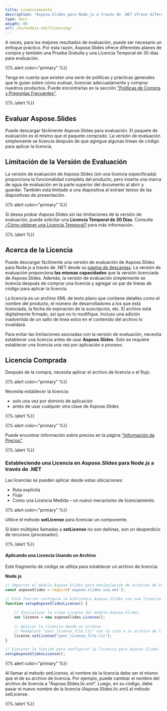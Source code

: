 ```yaml
---
title: Licenciamiento
description: "Aspose.Slides para Node.js a través de .NET ofrece diferentes planes de compra o una Prueba Gratuita y una Licencia Temporal de 30 días para evaluación utilizando políticas de Licenciamiento y Suscripción."
type: docs
weight: 80
url: /es/nodejs-net/licensing/
---
```


A veces, para los mejores resultados de evaluación, puede ser necesario un enfoque práctico. Por esta razón, Aspose.Slides ofrece diferentes planes de compra y también una Prueba Gratuita y una Licencia Temporal de 30 días para evaluación.

{{% alert color="primary" %}}

Tenga en cuenta que existen una serie de políticas y prácticas generales que le guían sobre cómo evaluar, licenciar adecuadamente y comprar nuestros productos. Puede encontrarlas en la sección ["Políticas de Compra y Preguntas Frecuentes"](https://purchase.aspose.com/policies).

{{% /alert %}}

## **Evaluar Aspose.Slides**
Puede descargar fácilmente Aspose.Slides para evaluación. El paquete de evaluación es el mismo que el paquete comprado. La versión de evaluación simplemente se licencia después de que agregue algunas líneas de código para aplicar la licencia.

## **Limitación de la Versión de Evaluación**
La versión de evaluación de Aspose.Slides (sin una licencia especificada) proporciona la funcionalidad completa del producto, pero inserta una marca de agua de evaluación en la parte superior del documento al abrir y guardar. También está limitado a una diapositiva al extraer textos de las diapositivas de presentación.

{{% alert color="primary" %}} 

Si desea probar Aspose.Slides sin las limitaciones de la versión de evaluación, puede solicitar una **Licencia Temporal de 30 Días**. Consulte [¿Cómo obtener una Licencia Temporal?](https://purchase.aspose.com/temporary-license) para más información.

{{% /alert %}} 

## **Acerca de la Licencia**
Puede descargar fácilmente una versión de evaluación de Aspose.Slides para Node.js a través de .NET desde su [página de descargas](https://releases.aspose.com/slides/nodejs-net/). La versión de evaluación proporciona **las mismas capacidades** que la versión licenciada de Aspose.Slides. Además, la versión de evaluación simplemente se licencia después de comprar una licencia y agregar un par de líneas de código para aplicar la licencia.

La licencia es un archivo XML de texto plano que contiene detalles como el nombre del producto, el número de desarrolladores a los que está licenciada, la fecha de expiración de la suscripción, etc. El archivo está digitalmente firmado, así que no lo modifique. Incluso una adición inadvertida de un salto de línea extra en el contenido del archivo lo invalidará.

Para evitar las limitaciones asociadas con la versión de evaluación, necesita establecer una licencia antes de usar **Aspose.Slides**. Solo se requiere establecer una licencia una vez por aplicación o proceso.

## Licencia Comprada

Después de la compra, necesita aplicar el archivo de licencia o el flujo.

{{% alert color="primary" %}}

Necesita establecer la licencia:
* solo una vez por dominio de aplicación
* antes de usar cualquier otra clase de Aspose.Slides

{{% /alert %}}

{{% alert color="primary" %}}

Puede encontrar información sobre precios en la página [“Información de Precios”](https://purchase.aspose.com/pricing/slides/family).

{{% /alert %}}

### **Estableciendo una Licencia en Aspose.Slides para Node.js a través de .NET**

Las licencias se pueden aplicar desde estas ubicaciones:

* Ruta explícita
* Flujo
* Como una Licencia Medida – un nuevo mecanismo de licenciamiento

{{% alert color="primary" %}}

Utilice el método **setLicense** para licenciar un componente.

Si bien múltiples llamadas a **setLicense** no son dañinas, son un desperdicio de recursos (procesador).

{{% /alert %}}

#### **Aplicando una Licencia Usando un Archivo**

Este fragmento de código se utiliza para establecer un archivo de licencia:

**Node.js**

```javascript
// Importar el módulo Aspose.Slides para manipulación de archivos de PowerPoint
const asposeSlides = require('aspose.slides.via.net');

// Esta función configura la biblioteca Aspose.Slides con una licencia
function setupAsposeSlidesLicense() {
	
    // Inicializar la clase License del módulo Aspose.Slides
    var license = new asposeSlides.License();
    
    // Aplicar la licencia desde un archivo
    // Reemplace "your_license_file.lic" con la ruta a su archivo de licencia real
    license.setLicense("your_license_file.lic");
}

// Ejecutar la función para configurar la licencia para Aspose.Slides
setupAsposeSlidesLicense();
```
{{% alert color="primary" %}}

Al llamar al método setLicense, el nombre de la licencia debe ser el mismo que el de su archivo de licencia. Por ejemplo, puede cambiar el nombre del archivo de licencia a "Aspose.Slides.lic.xml". Luego, en su código, debe pasar el nuevo nombre de la licencia (Aspose.Slides.lic.xml) al método setLicense.

{{% /alert %}}